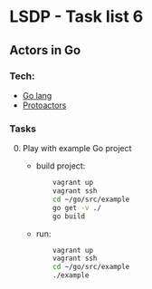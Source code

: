 # LSDP - Task list 6

## Actors in Go
### Tech:

* [Go lang](https://golang.org/)
* [Protoactors](https://github.com/AsynkronIT/protoactor-go)

### Tasks

0. Play with example Go project


	* build project:
        ```bash
            vagrant up
            vagrant ssh
            cd ~/go/src/example
            go get -v ./
            go build
        ```
	* run:
        ```bash
            vagrant up
            vagrant ssh
            cd ~/go/src/example
            ./example
        ```


